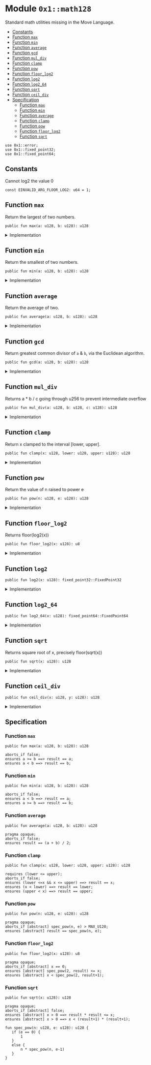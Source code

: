
<a id="0x1_math128"></a>

# Module `0x1::math128`

Standard math utilities missing in the Move Language.


-  [Constants](#@Constants_0)
-  [Function `max`](#0x1_math128_max)
-  [Function `min`](#0x1_math128_min)
-  [Function `average`](#0x1_math128_average)
-  [Function `gcd`](#0x1_math128_gcd)
-  [Function `mul_div`](#0x1_math128_mul_div)
-  [Function `clamp`](#0x1_math128_clamp)
-  [Function `pow`](#0x1_math128_pow)
-  [Function `floor_log2`](#0x1_math128_floor_log2)
-  [Function `log2`](#0x1_math128_log2)
-  [Function `log2_64`](#0x1_math128_log2_64)
-  [Function `sqrt`](#0x1_math128_sqrt)
-  [Function `ceil_div`](#0x1_math128_ceil_div)
-  [Specification](#@Specification_1)
    -  [Function `max`](#@Specification_1_max)
    -  [Function `min`](#@Specification_1_min)
    -  [Function `average`](#@Specification_1_average)
    -  [Function `clamp`](#@Specification_1_clamp)
    -  [Function `pow`](#@Specification_1_pow)
    -  [Function `floor_log2`](#@Specification_1_floor_log2)
    -  [Function `sqrt`](#@Specification_1_sqrt)


<pre><code>use 0x1::error;<br/>use 0x1::fixed_point32;<br/>use 0x1::fixed_point64;<br/></code></pre>



<a id="@Constants_0"></a>

## Constants


<a id="0x1_math128_EINVALID_ARG_FLOOR_LOG2"></a>

Cannot log2 the value 0


<pre><code>const EINVALID_ARG_FLOOR_LOG2: u64 &#61; 1;<br/></code></pre>



<a id="0x1_math128_max"></a>

## Function `max`

Return the largest of two numbers.


<pre><code>public fun max(a: u128, b: u128): u128<br/></code></pre>



<details>
<summary>Implementation</summary>


<pre><code>public fun max(a: u128, b: u128): u128 &#123;<br/>    if (a &gt;&#61; b) a else b<br/>&#125;<br/></code></pre>



</details>

<a id="0x1_math128_min"></a>

## Function `min`

Return the smallest of two numbers.


<pre><code>public fun min(a: u128, b: u128): u128<br/></code></pre>



<details>
<summary>Implementation</summary>


<pre><code>public fun min(a: u128, b: u128): u128 &#123;<br/>    if (a &lt; b) a else b<br/>&#125;<br/></code></pre>



</details>

<a id="0x1_math128_average"></a>

## Function `average`

Return the average of two.


<pre><code>public fun average(a: u128, b: u128): u128<br/></code></pre>



<details>
<summary>Implementation</summary>


<pre><code>public fun average(a: u128, b: u128): u128 &#123;<br/>    if (a &lt; b) &#123;<br/>        a &#43; (b &#45; a) / 2<br/>    &#125; else &#123;<br/>        b &#43; (a &#45; b) / 2<br/>    &#125;<br/>&#125;<br/></code></pre>



</details>

<a id="0x1_math128_gcd"></a>

## Function `gcd`

Return greatest common divisor of <code>a</code> &amp; <code>b</code>, via the Euclidean algorithm.


<pre><code>public fun gcd(a: u128, b: u128): u128<br/></code></pre>



<details>
<summary>Implementation</summary>


<pre><code>public inline fun gcd(a: u128, b: u128): u128 &#123;<br/>    let (large, small) &#61; if (a &gt; b) (a, b) else (b, a);<br/>    while (small !&#61; 0) &#123;<br/>        let tmp &#61; small;<br/>        small &#61; large % small;<br/>        large &#61; tmp;<br/>    &#125;;<br/>    large<br/>&#125;<br/></code></pre>



</details>

<a id="0x1_math128_mul_div"></a>

## Function `mul_div`

Returns a &#42; b / c going through u256 to prevent intermediate overflow


<pre><code>public fun mul_div(a: u128, b: u128, c: u128): u128<br/></code></pre>



<details>
<summary>Implementation</summary>


<pre><code>public inline fun mul_div(a: u128, b: u128, c: u128): u128 &#123;<br/>    // Inline functions cannot take constants, as then every module using it needs the constant<br/>    assert!(c !&#61; 0, std::error::invalid_argument(4));<br/>    (((a as u256) &#42; (b as u256) / (c as u256)) as u128)<br/>&#125;<br/></code></pre>



</details>

<a id="0x1_math128_clamp"></a>

## Function `clamp`

Return x clamped to the interval [lower, upper].


<pre><code>public fun clamp(x: u128, lower: u128, upper: u128): u128<br/></code></pre>



<details>
<summary>Implementation</summary>


<pre><code>public fun clamp(x: u128, lower: u128, upper: u128): u128 &#123;<br/>    min(upper, max(lower, x))<br/>&#125;<br/></code></pre>



</details>

<a id="0x1_math128_pow"></a>

## Function `pow`

Return the value of n raised to power e


<pre><code>public fun pow(n: u128, e: u128): u128<br/></code></pre>



<details>
<summary>Implementation</summary>


<pre><code>public fun pow(n: u128, e: u128): u128 &#123;<br/>    if (e &#61;&#61; 0) &#123;<br/>        1<br/>    &#125; else &#123;<br/>        let p &#61; 1;<br/>        while (e &gt; 1) &#123;<br/>            if (e % 2 &#61;&#61; 1) &#123;<br/>                p &#61; p &#42; n;<br/>            &#125;;<br/>            e &#61; e / 2;<br/>            n &#61; n &#42; n;<br/>        &#125;;<br/>        p &#42; n<br/>    &#125;<br/>&#125;<br/></code></pre>



</details>

<a id="0x1_math128_floor_log2"></a>

## Function `floor_log2`

Returns floor(log2(x))


<pre><code>public fun floor_log2(x: u128): u8<br/></code></pre>



<details>
<summary>Implementation</summary>


<pre><code>public fun floor_log2(x: u128): u8 &#123;<br/>    let res &#61; 0;<br/>    assert!(x !&#61; 0, std::error::invalid_argument(EINVALID_ARG_FLOOR_LOG2));<br/>    // Effectively the position of the most significant set bit<br/>    let n &#61; 64;<br/>    while (n &gt; 0) &#123;<br/>        if (x &gt;&#61; (1 &lt;&lt; n)) &#123;<br/>            x &#61; x &gt;&gt; n;<br/>            res &#61; res &#43; n;<br/>        &#125;;<br/>        n &#61; n &gt;&gt; 1;<br/>    &#125;;<br/>    res<br/>&#125;<br/></code></pre>



</details>

<a id="0x1_math128_log2"></a>

## Function `log2`



<pre><code>public fun log2(x: u128): fixed_point32::FixedPoint32<br/></code></pre>



<details>
<summary>Implementation</summary>


<pre><code>public fun log2(x: u128): FixedPoint32 &#123;<br/>    let integer_part &#61; floor_log2(x);<br/>    // Normalize x to [1, 2) in fixed point 32.<br/>    if (x &gt;&#61; 1 &lt;&lt; 32) &#123;<br/>        x &#61; x &gt;&gt; (integer_part &#45; 32);<br/>    &#125; else &#123;<br/>        x &#61; x &lt;&lt; (32 &#45; integer_part);<br/>    &#125;;<br/>    let frac &#61; 0;<br/>    let delta &#61; 1 &lt;&lt; 31;<br/>    while (delta !&#61; 0) &#123;<br/>        // log x &#61; 1/2 log x^2<br/>        // x in [1, 2)<br/>        x &#61; (x &#42; x) &gt;&gt; 32;<br/>        // x is now in [1, 4)<br/>        // if x in [2, 4) then log x &#61; 1 &#43; log (x / 2)<br/>        if (x &gt;&#61; (2 &lt;&lt; 32)) &#123; frac &#61; frac &#43; delta; x &#61; x &gt;&gt; 1; &#125;;<br/>        delta &#61; delta &gt;&gt; 1;<br/>    &#125;;<br/>    fixed_point32::create_from_raw_value (((integer_part as u64) &lt;&lt; 32) &#43; frac)<br/>&#125;<br/></code></pre>



</details>

<a id="0x1_math128_log2_64"></a>

## Function `log2_64`



<pre><code>public fun log2_64(x: u128): fixed_point64::FixedPoint64<br/></code></pre>



<details>
<summary>Implementation</summary>


<pre><code>public fun log2_64(x: u128): FixedPoint64 &#123;<br/>    let integer_part &#61; floor_log2(x);<br/>    // Normalize x to [1, 2) in fixed point 63. To ensure x is smaller then 1&lt;&lt;64<br/>    if (x &gt;&#61; 1 &lt;&lt; 63) &#123;<br/>        x &#61; x &gt;&gt; (integer_part &#45; 63);<br/>    &#125; else &#123;<br/>        x &#61; x &lt;&lt; (63 &#45; integer_part);<br/>    &#125;;<br/>    let frac &#61; 0;<br/>    let delta &#61; 1 &lt;&lt; 63;<br/>    while (delta !&#61; 0) &#123;<br/>        // log x &#61; 1/2 log x^2<br/>        // x in [1, 2)<br/>        x &#61; (x &#42; x) &gt;&gt; 63;<br/>        // x is now in [1, 4)<br/>        // if x in [2, 4) then log x &#61; 1 &#43; log (x / 2)<br/>        if (x &gt;&#61; (2 &lt;&lt; 63)) &#123; frac &#61; frac &#43; delta; x &#61; x &gt;&gt; 1; &#125;;<br/>        delta &#61; delta &gt;&gt; 1;<br/>    &#125;;<br/>    fixed_point64::create_from_raw_value (((integer_part as u128) &lt;&lt; 64) &#43; frac)<br/>&#125;<br/></code></pre>



</details>

<a id="0x1_math128_sqrt"></a>

## Function `sqrt`

Returns square root of x, precisely floor(sqrt(x))


<pre><code>public fun sqrt(x: u128): u128<br/></code></pre>



<details>
<summary>Implementation</summary>


<pre><code>public fun sqrt(x: u128): u128 &#123;<br/>    if (x &#61;&#61; 0) return 0;<br/>    // Note the plus 1 in the expression. Let n &#61; floor_lg2(x) we have x in [2^n, 2^&#123;n&#43;1&#125;) and thus the answer in<br/>    // the half&#45;open interval [2^(n/2), 2^&#123;(n&#43;1)/2&#125;). For even n we can write this as [2^(n/2), sqrt(2) 2^&#123;n/2&#125;)<br/>    // for odd n [2^((n&#43;1)/2)/sqrt(2), 2^((n&#43;1)/2). For even n the left end point is integer for odd the right<br/>    // end point is integer. If we choose as our first approximation the integer end point we have as maximum<br/>    // relative error either (sqrt(2) &#45; 1) or (1 &#45; 1/sqrt(2)) both are smaller then 1/2.<br/>    let res &#61; 1 &lt;&lt; ((floor_log2(x) &#43; 1) &gt;&gt; 1);<br/>    // We use standard newton&#45;rhapson iteration to improve the initial approximation.<br/>    // The error term evolves as delta_i&#43;1 &#61; delta_i^2 / 2 (quadratic convergence).<br/>    // It turns out that after 5 iterations the delta is smaller than 2^&#45;64 and thus below the treshold.<br/>    res &#61; (res &#43; x / res) &gt;&gt; 1;<br/>    res &#61; (res &#43; x / res) &gt;&gt; 1;<br/>    res &#61; (res &#43; x / res) &gt;&gt; 1;<br/>    res &#61; (res &#43; x / res) &gt;&gt; 1;<br/>    res &#61; (res &#43; x / res) &gt;&gt; 1;<br/>    min(res, x / res)<br/>&#125;<br/></code></pre>



</details>

<a id="0x1_math128_ceil_div"></a>

## Function `ceil_div`



<pre><code>public fun ceil_div(x: u128, y: u128): u128<br/></code></pre>



<details>
<summary>Implementation</summary>


<pre><code>public inline fun ceil_div(x: u128, y: u128): u128 &#123;<br/>    // ceil_div(x, y) &#61; floor((x &#43; y &#45; 1) / y) &#61; floor((x &#45; 1) / y) &#43; 1<br/>    // (x &#43; y &#45; 1) could spuriously overflow. so we use the later version<br/>    if (x &#61;&#61; 0) &#123;<br/>        // Inline functions cannot take constants, as then every module using it needs the constant<br/>        assert!(y !&#61; 0, std::error::invalid_argument(4));<br/>        0<br/>    &#125;<br/>    else (x &#45; 1) / y &#43; 1<br/>&#125;<br/></code></pre>



</details>

<a id="@Specification_1"></a>

## Specification


<a id="@Specification_1_max"></a>

### Function `max`


<pre><code>public fun max(a: u128, b: u128): u128<br/></code></pre>




<pre><code>aborts_if false;<br/>ensures a &gt;&#61; b &#61;&#61;&gt; result &#61;&#61; a;<br/>ensures a &lt; b &#61;&#61;&gt; result &#61;&#61; b;<br/></code></pre>



<a id="@Specification_1_min"></a>

### Function `min`


<pre><code>public fun min(a: u128, b: u128): u128<br/></code></pre>




<pre><code>aborts_if false;<br/>ensures a &lt; b &#61;&#61;&gt; result &#61;&#61; a;<br/>ensures a &gt;&#61; b &#61;&#61;&gt; result &#61;&#61; b;<br/></code></pre>



<a id="@Specification_1_average"></a>

### Function `average`


<pre><code>public fun average(a: u128, b: u128): u128<br/></code></pre>




<pre><code>pragma opaque;<br/>aborts_if false;<br/>ensures result &#61;&#61; (a &#43; b) / 2;<br/></code></pre>



<a id="@Specification_1_clamp"></a>

### Function `clamp`


<pre><code>public fun clamp(x: u128, lower: u128, upper: u128): u128<br/></code></pre>




<pre><code>requires (lower &lt;&#61; upper);<br/>aborts_if false;<br/>ensures (lower &lt;&#61;x &amp;&amp; x &lt;&#61; upper) &#61;&#61;&gt; result &#61;&#61; x;<br/>ensures (x &lt; lower) &#61;&#61;&gt; result &#61;&#61; lower;<br/>ensures (upper &lt; x) &#61;&#61;&gt; result &#61;&#61; upper;<br/></code></pre>



<a id="@Specification_1_pow"></a>

### Function `pow`


<pre><code>public fun pow(n: u128, e: u128): u128<br/></code></pre>




<pre><code>pragma opaque;<br/>aborts_if [abstract] spec_pow(n, e) &gt; MAX_U128;<br/>ensures [abstract] result &#61;&#61; spec_pow(n, e);<br/></code></pre>



<a id="@Specification_1_floor_log2"></a>

### Function `floor_log2`


<pre><code>public fun floor_log2(x: u128): u8<br/></code></pre>




<pre><code>pragma opaque;<br/>aborts_if [abstract] x &#61;&#61; 0;<br/>ensures [abstract] spec_pow(2, result) &lt;&#61; x;<br/>ensures [abstract] x &lt; spec_pow(2, result&#43;1);<br/></code></pre>



<a id="@Specification_1_sqrt"></a>

### Function `sqrt`


<pre><code>public fun sqrt(x: u128): u128<br/></code></pre>




<pre><code>pragma opaque;<br/>aborts_if [abstract] false;<br/>ensures [abstract] x &gt; 0 &#61;&#61;&gt; result &#42; result &lt;&#61; x;<br/>ensures [abstract] x &gt; 0 &#61;&#61;&gt; x &lt; (result&#43;1) &#42; (result&#43;1);<br/></code></pre>




<a id="0x1_math128_spec_pow"></a>


<pre><code>fun spec_pow(n: u128, e: u128): u128 &#123;<br/>   if (e &#61;&#61; 0) &#123;<br/>       1<br/>   &#125;<br/>   else &#123;<br/>       n &#42; spec_pow(n, e&#45;1)<br/>   &#125;<br/>&#125;<br/></code></pre>


[move-book]: https://aptos.dev/move/book/SUMMARY
